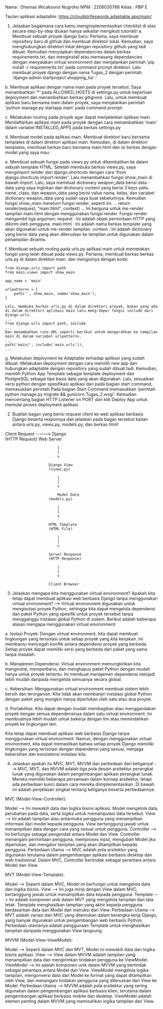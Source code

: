 Nama    :   Dhemas Wicaksono Nugroho 
NPM     :   2206030786
Kelas   :   PBP E

Tautan aplikasi adaptable: https://cloudstrifeswords.adaptable.app/main/

1. Jelaskan bagaimana cara kamu mengimplementasikan checklist di atas secara step-by-step (bukan hanya sekadar mengikuti tutorial)!
a.  Membuat sebuah proyek django baru:
    Pertama, saya membuat repository baru di github dan membuat direktori lokal. Kemudian, saya menghubungkan direktori lokal dengan repository github yang tadi dibuat. Kemudian menyiapkan dependancies dalam berkas requirements.txt, dan menginstall atau memasang dependancies dengan menyalakan virtual environment dan menjalankan perintah 'pip install -r requirements.txt' pada command prompt direktori. Lalu membuat proyek django dengan nama Tugas_2 dengan perintah 'django-admin startproject shopping_list .'
    
b.  Membuat aplikasi dengan nama main pada proyek tersebut.
    Saya menambahkan '*' pada ALLOWED_HOSTS di settings.py untuk keperluan deployment dan menambahkan berkas gitignore. Lalu, untuk membuat aplikasi baru bernama main dalam proyek, saya menjalankan perintah 'python manage.py startapp main' pada command prompt.

c.  Melakukan routing pada proyek agar dapat menjalankan aplikasi main.
    Mendaftarkan aplikasi main pada proyek dengan cara menambahkan 'main' dalam variabel INSTALLED_APPS pada berkas settings.py

d.  Membuat model pada aplikasi main.
    Membuat direktori baru bernama templates di dalam direktori aplikasi main. Kemudian, di dalam direktori templates, membuat berkas baru bernama main.html dan isi berkas dengan model yang saya mau.

e.  Membuat sebuah fungsi pada views.py untuk dikembalikan ke dalam sebuah template HTML.
    Setelah membuka berkas views.py, saya mengimport render dari django.shortcuts dengan cara 'from django.shortcuts import render'. Lalu menambahkan fungsi     show_main di bawah import. Lalu, saya membuat dictionary weapon_data berisi data - data yang saya inginkan dan dictionary context yang berisi 3 keys yaitu name, class, dan weapon_data yang berisi value nama, kelas, dan variabel dictionary weapon_data yang sudah saya buat sebelumnya. Kemudian fungsi show_main mereturn fungsi render, seperti ini:
    ...
    return render(request, "main.html", context)
    ...
    Ini berguna untuk me-render tampilan main.html dengan menggunakan fungsi render. Fungsi render mengambil tiga argumen:
    request     :   Ini adalah objek permintaan HTTP yang dikirim oleh pengguna.
    main.html   :   Ini adalah nama berkas template yang akan digunakan untuk me-render tampilan.
    context     :   Ini adalah dictionary yang berisi data yang akan diteruskan ke tampilan untuk digunakan dalam penampilan dinamis.
    
f.  Membuat sebuah routing pada urls.py aplikasi main untuk memetakan fungsi yang telah dibuat pada views.py.
    Pertama, membuat berkas berkas urls.py di dalam direktori main. dan mengisinya dengan kode:

    from django.urls import path
    from main.views import show_main

    app_name = 'main'

    urlpatterns = [
        path('', show_main, name='show_main'),
    ]

    Lalu, membuka berkas urls.py di dalam direktori proyek, bukan yang ada di dalam direktori aplikasi main lalu meng-Impor fungsi include dari django.urls. 
    ...
    from django.urls import path, include
    ...
    Dan menambahkan rute URL seperti berikut untuk mengarahkan ke tampilan main di dalam variabel urlpatterns.
    ...
    path('main/', include('main.urls')),
    ...

g.  Melakukan deployment ke Adaptable terhadap aplikasi yang sudah dibuat.
    Melakukan deployment dengan cara memilih new app dan hubungkan adaptable dengan repository yang sudah dibuat tadi. Kemudian, memilih Python App Template sebagai template deployment dan PostgreSQL sebagai tipe basis data yang akan digunakan. Lalu, sesuaikan versi python dengan spesifikasi aplikasi dan pada bagian start command, memasukkan perintah Pada bagian Start Command memasukkan 'perintah python manage.py migrate && gunicorn Tugas_2.wsgi'. Kemudian mencentang bagian HTTP Listener on PORT dan klik Deploy App untuk memulai proses deployment aplikasi.

2. Buatlah bagan yang berisi request client ke web aplikasi berbasis Django beserta responnya dan jelaskan pada bagan tersebut kaitan antara urls.py, views.py, models.py, dan berkas html!

Client Request     ----->          Django        
            (HTTP Request)                     Web Server    
                                                        
                            |
                            |
                            v
                                        
                        Django View    
                        (views.py)     
                                        
                            |
                            |
                            v
                                        
                            Model Data     
                        (models.py)   
                                        
                            |
                            |
                            v
                                        
                        HTML Template  
                        (HTML File)    
                                        
                            |
                            |
                            v
                                        
                        Server Response 
                        (HTTP Response) 
                                        
                            |
                            |
                            v
                                        
                        Client Browser

3. Jelaskan mengapa kita menggunakan virtual environment? Apakah kita tetap dapat membuat aplikasi web berbasis Django tanpa menggunakan virtual environment?
--> Virtual environment digunakan untuk mengisolasi proyek Python, sehingga kita dapat mengelola dependensi dan paket Python yang spesifik  untuk proyek tersebut tanpa mengganggu instalasi global Python di sistem. Berikut adalah beberapa alasan mengapa menggunakan virtual environment:
    
a.  Isolasi Proyek: 
    Dengan virtual environment, kita dapat membuat lingkungan yang terisolasi untuk setiap proyek yang kita kerjakan. Ini membantu mencegah konflik antara dependensi proyek yang berbeda. Setiap proyek dapat memiliki versi yang berbeda dari paket yang sama tanpa masalah.

b.  Manajemen Dependensi: 
    Virtual environment memungkinkan kita menginstal, memperbarui, dan menghapus paket Python dengan mudah hanya untuk proyek tertentu. Ini membuat manajemen dependensi menjadi lebih mudah daripada mengelola semuanya secara global.

c.  Kebersihan: 
    Menggunakan virtual environment membuat sistem lebih bersih dan terorganisir. Kita tidak akan membanjiri instalasi global Python dengan paket yang mungkin hanya diperlukan oleh satu atau dua proyek.

d.  Portabilitas: 
    Kita dapat dengan mudah membagikan atau menggandakan proyek dengan semua dependensinya dalam satu virtual environment. Ini membuatnya lebih mudah untuk bekerja dengan tim atau memindahkan proyek ke lingkungan lain.

Kita tetap dapat membuat aplikasi web berbasis Django tanpa menggunakan virtual environment. Namun, dengan menggunakan virtual environment, kita dapat memastikan bahwa setiap proyek Django memiliki lingkungan yang terisolasi dengan dependensi yang sesuai, menjaga kebersihan dan konsistensi instalasi kita. 

4. Jelaskan apakah itu MVC, MVT, MVVM dan perbedaan dari ketiganya!
--> MVC, MVT, dan MVVM adalah tiga pola desain arsitektur perangkat lunak yang digunakan dalam pengembangan aplikasi perangkat lunak. Mereka memiliki beberapa persamaan dalam konsep arsitektur, tetapi ada perbedaan kunci dalam cara mereka diimplementasikan. Di bawah ini adalah penjelasan singkat tentang ketiganya beserta perbedaannya:

MVC (Model-View-Controller):

Model --> Ini mewakili data dan logika bisnis aplikasi. Model mengelola data, perubahan pada data, serta logika untuk memanipulasi data tersebut.
View --> Ini adalah tampilan atau antarmuka pengguna yang menampilkan informasi dari model kepada pengguna. View bertanggung jawab untuk menampilkan data dengan cara yang sesuai untuk pengguna.
Controller --> Ini berfungsi sebagai pengendali antara Model dan View. Controller menangani permintaan pengguna, memproses input, mengubah Model jika diperlukan, dan mengatur tampilan yang akan ditampilkan kepada pengguna.
Perbedaan Utama --> MVC adalah pola arsitektur yang digunakan terutama dalam pengembangan aplikasi berbasis desktop dan web tradisional. Dalam MVC, Controller bertindak sebagai perantara antara Model dan View.

MVT (Model-View-Template):

Model --> Seperti dalam MVC, Model ini berfungsi untuk mengelola data dan logika bisnis.
View --> Ini juga mirip dengan View dalam MVC, bertanggung jawab untuk menampilkan data kepada pengguna.
Template --> Ini adalah komponen unik dalam MVT yang mengelola tampilan dan tata letak. Template menghasilkan tampilan yang akhir kepada pengguna berdasarkan data dari Model dan instruksi dari View.
Perbedaan Utama --> MVT adalah variasi dari MVC yang ditemukan dalam kerangka kerja Django, yang banyak digunakan untuk pengembangan web berbasis Python. Perbedaan utamanya adalah penggunaan Template untuk menghasilkan tampilan daripada menggunakan View langsung.

MVVM (Model-View-ViewModel):

Model -->  Seperti dalam MVC dan MVT, Model ini mewakili data dan logika bisnis aplikasi.
View -->  View dalam MVVM adalah tampilan yang menampilkan data dan mengirimkan tindakan pengguna ke ViewModel.
ViewModel --> Ini adalah komponen unik dalam MVVM yang bertindak sebagai perantara antara Model dan View. ViewModel mengelola logika tampilan, mengonversi data dari Model ke format yang dapat ditampilkan oleh View, dan menangani tindakan pengguna yang diteruskan dari View ke Model.
Perbedaan Utama --> MVVM adalah pola arsitektur yang sering digunakan dalam pengembangan aplikasi berbasis klien, terutama dalam pengembangan aplikasi berbasis mobile dan desktop. ViewModel adalah elemen penting dalam MVVM yang memisahkan logika tampilan dari View.
